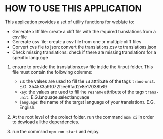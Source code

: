 # HOW TO USE THIS APPLICATION

This application provides a set of utility functions for weblate to:

- Generate xliff file: create a xliff file with the required translations from a csv file
- Generate csv file: create a csv file from one or multiple xliff files
- Convert cvs file to json: convert the translations.csv to translations.json
- Check missing translations: check if there are missing translations for a specific language

1. ensure to provide the translations.csv file inside the /input folder. This file must contain the following columns:

   - `id`: the values are used to fill the `id` attribute of the tags `trans-unit`. E.G. 354583a9f072faee6fad2e8e17038b89
   - `key`: the values are used to fill the `resname` attribute of the tags `trans-unit`. E.G.language.selectlanguage
   - `language`: the name of the target language of your translations. E.G. English.

2. At the root level of the project folder, run the command `npm ci` in order to dowload all the dependencies.

3. run the command `npm run start` and enjoy.
